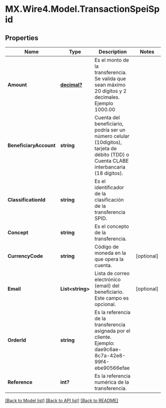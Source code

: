 # MX.Wire4.Model.TransactionSpeiSpid
## Properties

Name | Type | Description | Notes
------------ | ------------- | ------------- | -------------
**Amount** | [**decimal?**](BigDecimal.md) | Es el monto de la transferencia. Se valida que sean máximo 20 dígitos y 2 decimales. Ejemplo 1000.00 | 
**BeneficiaryAccount** | **string** | Cuenta del beneficiario, podría ser un número celular (10dígitos), tarjeta de débito (TDD) o Cuenta CLABE interbancaria (18 dígitos).  | 
**ClassificationId** | **string** | Es el identificador de la clasificación de la transferencia SPID. | 
**Concept** | **string** | Es el concepto de la transferencia. | 
**CurrencyCode** | **string** | Código de moneda en la que opera la cuenta. | [optional] 
**Email** | **List&lt;string&gt;** | Lista de correo electrónico (email) del beneficiario. Este campo es opcional. | [optional] 
**OrderId** | **string** | Es la referencia de la transferencia asignada por el cliente. Ejemplo: dae9c6ae-8c7a-42e8-99f4-ebe90566efae | 
**Reference** | **int?** | Es la referencia numérica de la transferencia. | 

[[Back to Model list]](../README.md#documentation-for-models) [[Back to API list]](../README.md#documentation-for-api-endpoints) [[Back to README]](../README.md)


